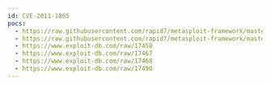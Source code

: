 ```yaml
---
id: CVE-2011-1865
pocs:
  - https://raw.githubusercontent.com/rapid7/metasploit-framework/master/modules/exploits/windows/misc/hp_omniinet_3.rb
  - https://raw.githubusercontent.com/rapid7/metasploit-framework/master/modules/exploits/windows/misc/hp_omniinet_4.rb
  - https://www.exploit-db.com/raw/17458
  - https://www.exploit-db.com/raw/17467
  - https://www.exploit-db.com/raw/17468
  - https://www.exploit-db.com/raw/17490
---
```

